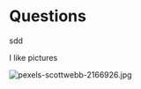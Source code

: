 # Questions
sdd
<question source="Q2" />

I like pictures

![pexels-scottwebb-2166926.jpg](https://docs-api-qa.cloudlabs.ai/repos/raw.githubusercontent.com/Rabin-spektra/Demo-Repo/main/2973uYeg2oMT/images/pexels-scottwebb-2166926.jpg?token=8b2t1Sg45N8JBe8QNwBlyhJq)